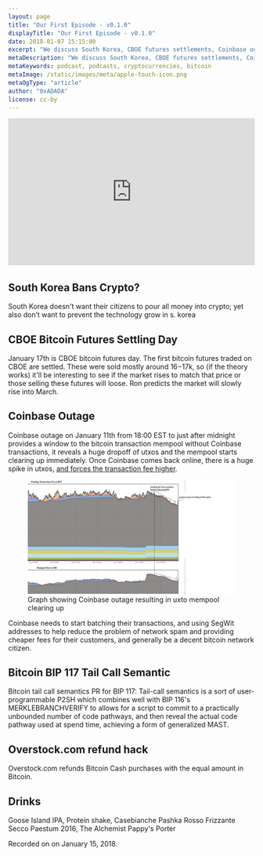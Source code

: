```yaml
---
layout: page
title: "Our First Episode - v0.1.0"
displayTitle: "Our First Episode - v0.1.0"
date: 2018-01-07 15:15:00
excerpt: "We discuss South Korea, CBOE futures settlements, Coinbase outage, and the Overstock.com hack…"
metaDescription: "We discuss South Korea, CBOE futures settlements, Coinbase outage, and the Overstock.com hack…"
metaKeywords: podcast, podcasts, cryptocurrencies, bitcoin
metaImage: /static/images/meta/apple-touch-icon.png
metaOgType: "article"
author: "0xADADA"
license: cc-by
---
```


<iframe width="100%" height="300" scrolling="no" frameborder="no" allow="autoplay" src="https://w.soundcloud.com/player/?url=https%3A//api.soundcloud.com/tracks/387375959&amp;color=%23ff5500&amp;auto_play=false&amp;hide_related=false&amp;show_comments=true&amp;show_user=true&amp;show_reposts=false&amp;show_teaser=true&amp;visual=true"></iframe>

## South Korea Bans Crypto?

South Korea doesn't want their citizens to pour all money into crypto; yet also
don’t want to prevent the technology grow in s. korea

## CBOE Bitcoin Futures Settling Day

January 17th is CBOE bitcoin futures day. The first bitcoin futures traded on
CBOE are settled. These were sold mostly around $16-$17k, so (if the theory
works) it'll be interesting to see if the market rises to match that price or
those selling these futures will loose. Ron predicts the market will slowly rise
into March.

## Coinbase Outage

Coinbase outage on January 11th from 18:00 EST to just after midnight provides a
window to the bitcoin transaction mempool without Coinbase transactions, it
reveals a huge dropoff of utxos and the mempool starts clearing up immediately.
Once Coinbase comes back online, there is a huge spike in utxos, [and forces the
transaction fee higher](twitter.com/CivEkonom/status/951693684692701184).

<figure>
  <img src="/static/images/2017-01-12-uxtos.jpg"
    alt="Graph showing Coinbase outage resulting in uxto mempool clearing up"
    title="Graph showing Coinbase outage resulting in uxto mempool clearing up">
  <figcaption>Graph showing Coinbase outage resulting in uxto mempool clearing up</figcaption>
</figure>

Coinbase needs to start batching their transactions, and using SegWit addresses
to help reduce the problem of network spam and providing cheaper fees for their
customers, and generally be a decent bitcoin network citizen.

## Bitcoin BIP 117 Tail Call Semantic

Bitcoin tail call semantics PR for BIP 117: Tail-call semantics is a sort of
user-programmable P2SH which combines well with BIP 116's MERKLEBRANCHVERIFY to
allows for a script to commit to a practically unbounded number of code
pathways, and then reveal the actual code pathway used at spend time, achieving
a form of generalized MAST.

## Overstock.com refund hack

Overstock.com refunds Bitcoin Cash purchases with the equal amount in Bitcoin.


## Drinks

Goose Island IPA, Protein shake, Casebianche Pashka Rosso Frizzante
Secco Paestum 2016, The Alchemist Pappy's Porter

<aside>Recorded on on January 15, 2018.</aside>
